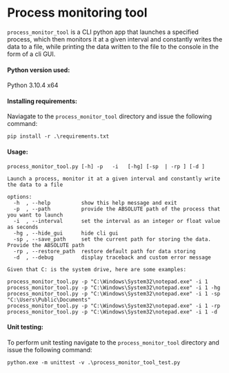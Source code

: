 #  Process monitoring tool

`process_monitor_tool` is a CLI python app that launches a specified process,  which then monitors it at a given interval and constantly writes the data to a file, while printing the data written to the file to the console in the form of a cli GUI.

#### Python version used:
Python 3.10.4 x64


#### Installing requirements:
Naviagate to the `process_monitor_tool` directory and issue the following command:

`pip install -r .\requirements.txt`

#### Usage:
```
process_monitor_tool.py [-h] -p   -i   [-hg] [-sp  | -rp ] [-d ]

Launch a process, monitor it at a given interval and constantly write the data to a file

options:
  -h  , --help          show this help message and exit
  -p  , --path          provide the ABSOLUTE path of the process that you want to launch
  -i  , --interval      set the interval as an integer or float value as seconds
  -hg , --hide_gui      hide cli gui
  -sp , --save_path     set the current path for storing the data. Provide the ABSOLUTE path
  -rp , --restore_path  restore default path for data storing
  -d  , --debug         display traceback and custom error message

Given that C: is the system drive, here are some examples:

process_monitor_tool.py -p "C:\Windows\System32\notepad.exe" -i 1
process_monitor_tool.py -p "C:\Windows\System32\notepad.exe" -i 1 -hg
process_monitor_tool.py -p "C:\Windows\System32\notepad.exe" -i 1 -sp "C:\Users\Public\Documents"
process_monitor_tool.py -p "C:\Windows\System32\notepad.exe" -i 1 -rp
process_monitor_tool.py -p "C:\Windows\System32\notepad.exe" -i 1 -d
```

#### Unit testing:
To perform unit testing navigate to the `process_monitor_tool` directory and issue the following command:

`python.exe -m unittest -v .\process_monitor_tool_test.py`
